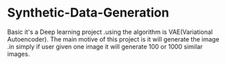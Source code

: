 # Synthetic-Data-Generation
Basic it's a Deep learning project .using the algorithm is VAE(Variational Autoencoder). The main motive of this project is it will generate the image .in simply if user given one image it will generate 100 or 1000 similar images.
